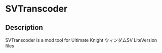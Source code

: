 SVTranscoder
======================

Description
-----------

SVTranscoder is a mod tool for Ultimate Knight ウィンダムSV LiteVersion files
